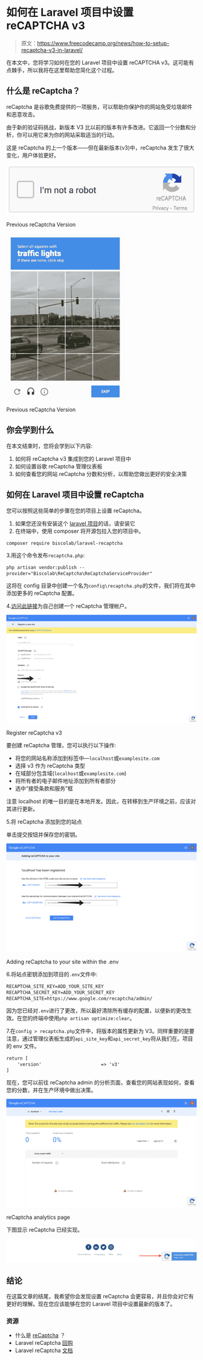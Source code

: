 # 如何在 Laravel 项目中设置 reCAPTCHA v3

> 原文：<https://www.freecodecamp.org/news/how-to-setup-recaptcha-v3-in-laravel/>

在本文中，您将学习如何在您的 Laravel 项目中设置 reCAPTCHA v3。这可能有点棘手，所以我将在这里帮助您简化这个过程。

## 什么是 reCaptcha？

reCaptcha 是谷歌免费提供的一项服务，可以帮助你保护你的网站免受垃圾邮件和恶意攻击。

由于新的验证码挑战，新版本 V3 比以前的版本有许多改进。它返回一个分数和分析，你可以用它来为你的网站采取适当的行动。

这是 reCaptcha 的上一个版本——但在最新版本(v3)中，reCaptcha 发生了很大变化，用户体验更好。

![newCaptchaAnchor](img/5d15137723d0eadea6c3e6061d855f1d.png)

Previous reCaptcha Version

![Screenshot-2020-11-26-at-04.11.28](img/5a9637cfe85879e0568eac434de0dfa9.png)

Previous reCaptcha Version

## 你会学到什么

在本文结束时，您将会学到以下内容:

1.  如何将 reCaptcha v3 集成到您的 Laravel 项目中
2.  如何设置谷歌 reCaptcha 管理仪表板
3.  如何查看您的网站 reCaptcha 分数和分析，以帮助您做出更好的安全决策

## 如何在 Laravel 项目中设置 reCaptcha

您可以按照这些简单的步骤在您的项目上设置 reCaptcha。

1.  如果您还没有安装这个 [laravel 项目](https://laravel.com/docs/8.x/installation)的话，请安装它
2.  在终端中，使用 composer 将开源包拉入您的项目中。

```
composer require biscolab/laravel-recaptcha
```

3.用这个命令发布`recaptcha.php`:

```
php artisan vendor:publish --provider="Biscolab\ReCaptcha\ReCaptchaServiceProvider"
```

这将在 config 目录中创建一个名为`config\recaptcha.php`的文件，我们将在其中添加更多的 reCaptcha 配置。

4.[访问此链接](https://www.google.com/recaptcha/admin/create)为自己创建一个 reCaptcha 管理帐户。

![reCAPTCHA-2021-07-23-10-59-07](img/365a74e3f5657cea9f162cf3a1ab21f7.png)

Register reCaptcha v3

要创建 reCaptcha 管理，您可以执行以下操作:

*   将您的网站名称添加到标签中—`localhost`或`examplesite.com`
*   选择 v3 作为 reCaptcha 类型
*   在域部分包含域(`localhost`或`examplesite.com`)
*   将所有者的电子邮件地址添加到所有者部分
*   选中“接受条款和服务”框

注意 localhost 的唯一目的是在本地开发。因此，在转移到生产环境之前，应该对其进行更新。

5.将 reCaptcha 添加到您的站点

单击提交按钮并保存您的密钥。

![reCAPTCHA-2021-07-23-11-16-17](img/089d348873c62ec824fe860854288a15.png)

Adding reCaptcha to your site within the .env

6.将站点密钥添加到项目的`.env`文件中:

```
RECAPTCHA_SITE_KEY=ADD_YOUR_SITE_KEY
RECAPTCHA_SECRET_KEY=ADD_YOUR_SECRET_KEY
RECAPTCHA_SITE=https://www.google.com/recaptcha/admin/
```

因为您已经对`.env`进行了更改，所以最好清除所有缓存的配置，以便新的更改生效。在您的终端中使用`php artisan optimize:clear`。

7.在`config > recaptcha.php`文件中，将版本的属性更新为 V3。同样重要的是要注意，通过管理仪表板生成的`api_site_key`和`api_secret_key`将从我们在。项目的 env 文件。

```
return [
	'version'                      => 'v3'
]
```

现在，您可以前往 reCaptcha admin 的分析页面，查看您的网站表现如何，查看您的分数，并在生产环境中做出决策。

![reCAPTCHA-2021-07-24-10-27-04-1](img/e669bf774aeacc6b331c776d6344388e.png)

reCaptcha analytics page

下图显示 reCaptcha 已经实现。

![Screenshot-2021-09-19-at-15.37.00](img/32ce31054f67939db5efed77fef3bf2e.png)

## 结论

在这篇文章的结尾，我希望你会发现设置 reCaptcha 会更容易，并且你会对它有更好的理解。现在您应该能够在您的 Laravel 项目中设置最新的版本了。

### 资源

*   什么是 [reCaptcha](https://developers.google.com/recaptcha/) ？
*   Laravel reCaptcha [回购](https://github.com/biscolab/laravel-recaptcha)
*   Laravel reCaptcha [文档](https://laravel-recaptcha-docs.biscolab.com/docs/configuration)